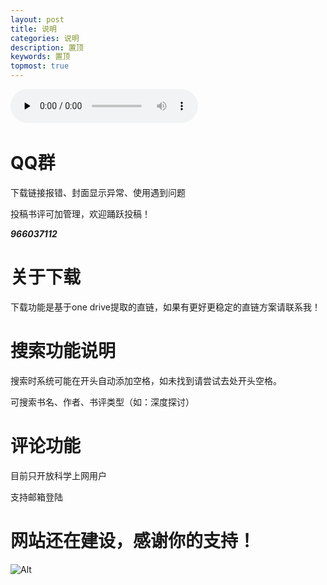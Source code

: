 ```yaml
---
layout: post
title: 说明
categories: 说明
description: 置顶
keywords: 置顶
topmost: true
---
```

​<audio id="audio" controls="" preload="none">
      <source id="mp3" src="https://link.jscdn.cn/1drv/aHR0cHM6Ly8xZHJ2Lm1zL3UvcyFBaGU2R2dNWmVFb2poQ1lSYTBfSjE0N2RZMWRBP2U9QzIwbEJR.mp3">
</audio>

# QQ群
下载链接报错、封面显示异常、使用遇到问题


投稿书评可加管理，欢迎踊跃投稿！

***966037112***



# 关于下载

下载功能是基于one drive提取的直链，如果有更好更稳定的直链方案请联系我！

# 搜索功能说明
搜索时系统可能在开头自动添加空格，如未找到请尝试去处开头空格。

可搜索书名、作者、书评类型（如：深度探讨）

# 评论功能

目前只开放科学上网用户

支持邮箱登陆


# 网站还在建设，感谢你的支持！

![Alt](https://i.loli.net/2021/08/29/tnhbec8NUWgmAq6.jpg)
